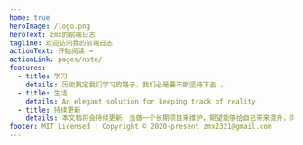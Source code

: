 ```yaml
---
home: true
heroImage: /logo.png
heroText: zmx的前端日志
tagline: 欢迎访问我的前端日志
actionText: 开始阅读 →
actionLink: pages/note/
features:
  - title: 学习
    details: 历史挑定我们学习的路子，我们必是要不断坚持下去 。
  - title: 生活
    details: An elegant solution for keeping track of reality .
  - title: 持续更新
    details: 本文档将会持续更新，当做一个长期项目来维护，期望能够给自己带来提升，同时也给大家带来帮助。
footer: MIT Licensed | Copyright © 2020-present zmx2321@gmail.com
---
```


<ClientOnly>
  <Valine></Valine>
</ClientOnly>

<ClientOnly>
  <Optimized></Optimized>
</ClientOnly>
